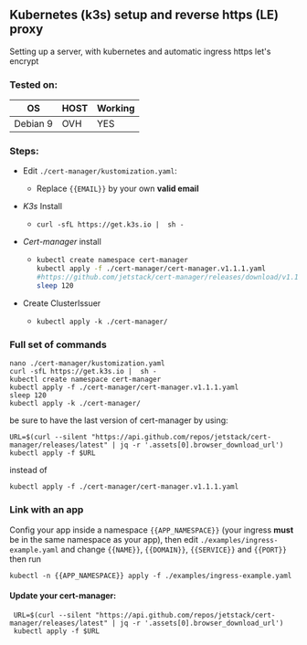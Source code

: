 ## Kubernetes (k3s) setup and reverse https (LE) proxy

Setting up a server, with kubernetes and automatic ingress https let's encrypt

### Tested on:

  |OS|HOST|Working|
  |-|-|-|
  |Debian 9|OVH|YES|

### Steps:

  * Edit `./cert-manager/kustomization.yaml`:
     * Replace `{{EMAIL}}` by your own **valid email**

  * *K3s* Install
     * ```
       curl -sfL https://get.k3s.io |  sh -
       ```

  * *Cert-manager* install
     * ```bash
       kubectl create namespace cert-manager
       kubectl apply -f ./cert-manager/cert-manager.v1.1.1.yaml
       #https://github.com/jetstack/cert-manager/releases/download/v1.1.1/cert-manager.crds.yaml
       sleep 120
       ```

  * Create ClusterIssuer
     * ```
       kubectl apply -k ./cert-manager/
       ```



### Full set of commands
  
  ```
  nano ./cert-manager/kustomization.yaml
  curl -sfL https://get.k3s.io |  sh -
  kubectl create namespace cert-manager
  kubectl apply -f ./cert-manager/cert-manager.v1.1.1.yaml
  sleep 120
  kubectl apply -k ./cert-manager/
  ```
  
  be sure to have the last version of cert-manager by using:
  ```
  URL=$(curl --silent "https://api.github.com/repos/jetstack/cert-manager/releases/latest" | jq -r '.assets[0].browser_download_url')
  kubectl apply -f $URL
  ```
  instead of
  ```
  kubectl apply -f ./cert-manager/cert-manager.v1.1.1.yaml
  ```

### Link with an app

Config your app inside a namespace `{{APP_NAMESPACE}}` (your ingress **must** be in the same namespace as your app), then edit `./examples/ingress-example.yaml` and change `{{NAME}}`, `{{DOMAIN}}`, `{{SERVICE}}` and `{{PORT}}` then run

```
kubectl -n {{APP_NAMESPACE}} apply -f ./examples/ingress-example.yaml
```

#### Update your cert-manager:
```
 URL=$(curl --silent "https://api.github.com/repos/jetstack/cert-manager/releases/latest" | jq -r '.assets[0].browser_download_url')
 kubectl apply -f $URL
```
